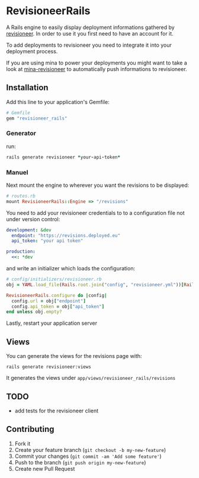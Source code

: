 # RevisioneerRails

A Rails engine to easily display deployment informations gathered by [revisioneer][1].
In order to use it you first need to have an account for it.

To add deployments to revisioneer you need to integrate it into your deployment process.

If you are using mina to power your deployments you might want to take a look at [mina-revisioneer][2] to automatically push informations to revisioneer.

## Installation

Add this line to your application's Gemfile:

``` ruby
# Gemfile
gem "revisioneer_rails"
```

### Generator
run:

``` ruby
rails generate revisioneer *your-api-token*
```

### Manuel

Next mount the engine to wherever you want the revisions to be displayed:

``` ruby
# routes.rb
mount RevisioneerRails::Engine => "/revisions"
```

You need to add your revisioneer credentials to to a configuration file not under version control:

``` yaml
development: &dev
  endpoint: "https://revisions.deployed.eu"
  api_token: "your api token"

production:
  <<: *dev
```

and write an initializer which loads the configuration:

``` ruby
# config/initializers/revisioneer.rb
obj = YAML.load_file(Rails.root.join("config", "revisioneer.yml"))[Rails.env]

RevisioneerRails.configure do |config|
  config.url = obj["endpoint"]
  config.api_token = obj["api_token"]
end unless obj.empty?
```

Lastly, restart your application server

## Views

You can generate the views for the revisions page with:

```
rails generate revisioneer:views
```

It generates the views under ```app/views/revisioneer_rails/revisions```


## TODO

- add tests for the revisioneer client

## Contributing

1. Fork it
2. Create your feature branch (`git checkout -b my-new-feature`)
3. Commit your changes (`git commit -am 'Add some feature'`)
4. Push to the branch (`git push origin my-new-feature`)
5. Create new Pull Request

[1]:https://github.com/nicolai86/revisioneer
[2]:https://github.com/nicolai86/mina-revisioneer
